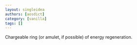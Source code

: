 ```yaml
---
layout: singleidea
authors: [aosdict]
category: [vanilla]
tags: []
---
```

Chargeable ring (or amulet, if possible) of energy regeneration.
